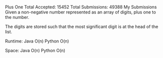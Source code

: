 Plus One Total Accepted: 15452 Total Submissions: 49388 My Submissions
Given a non-negative number represented as an array of digits, plus one to the number.

The digits are stored such that the most significant digit is at the head of the list.


Runtime:
Java O(n) Python O(n)

Space:
Java O(n) Python O(n)

